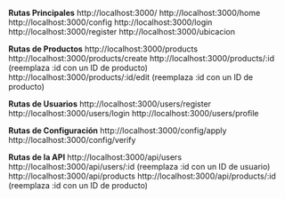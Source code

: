 **Rutas Principales**
http://localhost:3000/
http://localhost:3000/home
http://localhost:3000/config
http://localhost:3000/login
http://localhost:3000/register
http://localhost:3000/ubicacion

**Rutas de Productos**
http://localhost:3000/products
http://localhost:3000/products/create
http://localhost:3000/products/:id (reemplaza :id con un ID de producto)
http://localhost:3000/products/:id/edit (reemplaza :id con un ID de producto)

**Rutas de Usuarios**
http://localhost:3000/users/register
http://localhost:3000/users/login
http://localhost:3000/users/profile

**Rutas de Configuración**
http://localhost:3000/config/apply
http://localhost:3000/config/verify

**Rutas de la API**
http://localhost:3000/api/users
http://localhost:3000/api/users/:id (reemplaza :id con un ID de usuario)
http://localhost:3000/api/products
http://localhost:3000/api/products/:id (reemplaza :id con un ID de producto)
